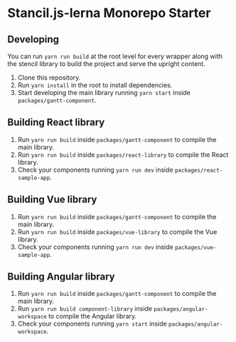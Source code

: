 # Stancil.js-lerna Monorepo Starter

## Developing

You can run `yarn run build` at the root level for every wrapper along with the stencil library to build the project and serve the upright content.

1. Clone this repository.
1. Run `yarn install` in the root to install dependencies.
1. Start developing the main library running `yarn start` inside `packages/gantt-component`.

## Building React library

1. Run `yarn run build` inside `packages/gantt-component` to compile the main library.
1. Run `yarn run build` inside `packages/react-library` to compile the React library.
1. Check your components running `yarn run dev` inside `packages/react-sample-app`.

## Building Vue library

1. Run `yarn run build` inside `packages/gantt-component` to compile the main library.
1. Run `yarn run build` inside `packages/vue-library` to compile the Vue library.
1. Check your components running `yarn run dev` inside `packages/vue-sample-app`.

## Building Angular library

1. Run `yarn run build` inside `packages/gantt-component` to compile the main library.
1. Run `yarn run build component-library` inside `packages/angular-workspace` to compile the Angular library.
1. Check your components running `yarn start` inside `packages/angular-workspace`.
